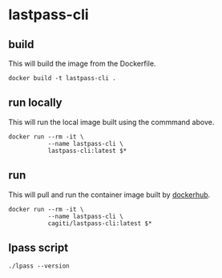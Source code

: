 # lastpass-cli

## build
This will build the image from the Dockerfile.
```
docker build -t lastpass-cli .
```

## run locally
This will run the local image built using the commmand above.
```
docker run --rm -it \
           --name lastpass-cli \
           lastpass-cli:latest $*
```

## run
This will pull and run the container image built by [dockerhub](https://hub.docker.com/r/cagiti/lastpass-cli).
```
docker run --rm -it \
           --name lastpass-cli \
           cagiti/lastpass-cli:latest $*
```
## lpass script
```
./lpass --version
```
